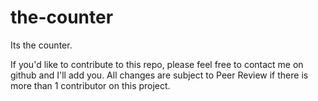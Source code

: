 # the-counter
Its the counter.

If you'd like to contribute to this repo, please feel free to contact me on github and I'll add you. 
All changes are subject to Peer Review if there is more than 1 contributor on this project.
